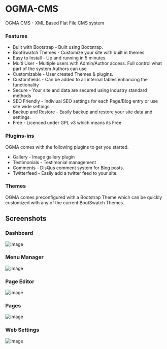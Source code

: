 OGMA-CMS
========

OGMA CMS - XML Based Flat File CMS system

### Features 

* Built with Bootstrap - Built using Bootstrap.  
* BootSwatch Themes - Customize your site with built in themes
* Easy to Install - Up and running in 5 minutes.  
* Multi User - Multiple users with Admin/Author access. Full control what part of the system Authors can use 
* Customizable - User created Themes & plugins.  
* Customfields - Can be added to all internal tables enhancing the functionality 
* Secure - Your site and data are secured using industry standard methods 
* SEO Friendly - Indiviual SEO settings for each Page/Blog entry or use site wide settings 
* Backup and Restore - Easily backup and restore your site data and settings.  
* Free - Licenced under GPL v3 which means its Free 

### Plugins-ins
OGMA comes with the following plugins to get you started.

- Gallery - Image gallery plugin 
- Testimonials - Testimonial management
- Comments - DisQus comment system for Blog posts. 
- Twitterfeed - Easily add a twitter feed to your site. 

### Themes
OGMA comes preconfigured with a Bootstrap Theme which can be quickly customized with any of the current BootSwatch Themes. 


## Screenshots

### Dashboard
![image](http://www.ogmacms.com/docimages/dashboard.png)

### Menu Manager
![image](http://www.ogmacms.com/docimages/menu.png)

### Page Editor 
![image](http://www.ogmacms.com/docimages/editor.png)

### Pages
![image](http://www.ogmacms.com/docimages/pages.png)

### Web Settings
![image](http://www.ogmacms.com/docimages/settings.png)
